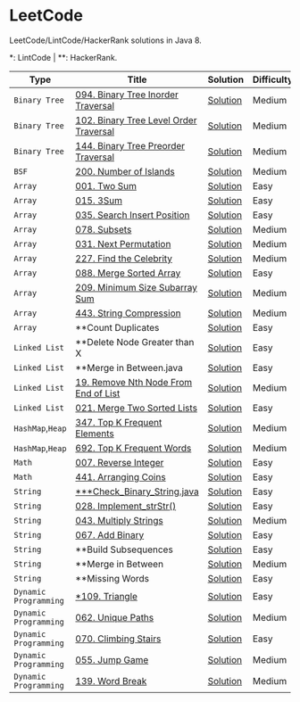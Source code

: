 LeetCode
========

LeetCode/LintCode/HackerRank solutions in Java 8.

*: LintCode | **: HackerRank.

|Type|Title|Solution|Difficulty|Tag|
|----|-----|--------|----------|---|
|`Binary Tree`|[094. Binary Tree Inorder Traversal](https://leetcode.com/problems/binary-tree-inorder-traversal/)|[Solution](./094_Binary_Tree_Inorder_Traversal.java)|Medium|`Traverse`,`Divide&Conquer`,`Stack`|
|`Binary Tree`|[102. Binary Tree Level Order Traversal](https://leetcode.com/problems/binary-tree-level-order-traversal/)|[Solution](./102_Binary_Tree_Level_Order_Traversal.java)|Medium|`Queue`|
|`Binary Tree`|[144. Binary Tree Preorder Traversal](https://leetcode.com/problems/binary-tree-preorder-traversal/)|[Solution](./144_Binary_Tree_Preorder_Traversal.java)|Medium|`Traverse`,`Divide&Conquer`,`Stack`|
|`BSF`|[200. Number of Islands](https://leetcode.com/problems/number-of-islands/)|[Solution](./200_Number_of_Islands.java)|Medium|`BSF`|
|`Array`|[001. Two Sum](https://leetcode.com/problems/two-sum/)|[Solution](./001_Two_Sum.java)|Easy|`HashMap`|
|`Array`|[015. 3Sum](https://leetcode.com/problems/3sum/)|[Solution](./015_3Sum.java)|Easy|`Sort`,`Two Pointers`|
|`Array`|[035. Search Insert Position](https://leetcode.com/problems/search-insert-position/)|[Solution](./035_Search_Insert_Position.java)|Easy|`Binary Search`|
|`Array`|[078. Subsets](https://leetcode.com/problems/subsets/)|[Solution](./078_Subsets.java)|Medium|`Backtracking`|
|`Array`|[031. Next Permutation](https://leetcode.com/problems/next-permutation/)|[Solution](./031_Next_Permutation.java)|Medium|`Two Pass`|
|`Array`|[227. Find the Celebrity](https://leetcode.com/problems/find-the-celebrity/)|[Solution](./227_Find_the_Celebrity.java)|Medium|`Two Pass`|
|`Array`|[088. Merge Sorted Array](https://leetcode.com/problems/merge-sorted-array/)|[Solution](./088_Merge_Sorted_Array.java)|Easy|`Two Pointers`|
|`Array`|[209. Minimum Size Subarray Sum](https://leetcode.com/problems/minimum-size-subarray-sum/)|[Solution](./209_Minimum_Size_Subarray_Sum.java)|Medium|`Two Pointers`|
|`Array`|[443. String Compression](https://leetcode.com/problems/string-compression/)|[Solution](./443_String_Compression.java)|Medium|`Two Pointers`|
|`Array`|**Count Duplicates|[Solution](./Count_Duplicates.java)|Easy|`HashMap`|
|`Linked List`|**Delete Node Greater than X|[Solution](./**Delete_Node_Greater_than_X.java)|Easy|`Dummy Node`|
|`Linked List`|**Merge in Between.java|[Solution](./**Merge_in_Between.java)|Easy|`Dummy Node`|
|`Linked List`|[19. Remove Nth Node From End of List](https://leetcode.com/problems/remove-nth-node-from-end-of-list/)|[Solution](./019_Remove_Nth_Node_From_End_of_List.java)|Medium|`Dummy Node`,`Two Pointers`|
|`Linked List`|[021. Merge Two Sorted Lists](https://leetcode.com/problems/merge-two-sorted-lists/)|[Solution](./021_Merge_Two_Sorted_Lists.java)|Easy|`Dummy Node`|
|`HashMap`,`Heap`|[347. Top K Frequent Elements](https://leetcode.com/problems/top-k-frequent-elements/)|[Solution](./347_Top_K_Frequent_Elements.java)|Medium|`Sort`,`HashMap`|
|`HashMap`,`Heap`|[692. Top K Frequent Words](https://leetcode.com/problems/top-k-frequent-words/)|[Solution](./692_Top_K_Frequent_Words.java)|Medium|`Sort`,`HashMap`|
|`Math`|[007. Reverse Integer](https://leetcode.com/problems/reverse-integer/)|[Solution](./007_Reverse_Integer.java)|Easy|`Remainder`|
|`Math`|[441. Arranging Coins](https://leetcode.com/problems/arranging-coins/)|[Solution](./441_Arranging_Coins.java)|Easy|`Binary Search`|
|`String`|[***Check_Binary_String.java](https://practice.geeksforgeeks.org/problems/check-binary-string/0)|[Solution](./***Check_Binary_String.java)|Easy|`Two Noolean`|
|`String`|[028. Implement_strStr()](https://leetcode.com/problems/implement-strstr/)|[Solution](./028_Implement_strStr().java)|Easy|`Substring`|
|`String`|[043. Multiply Strings](https://leetcode.com/problems/multiply-strings/)|[Solution](./043_Multiply_Strings.java)|Medium|`Substring`,`bucket`|
|`String`|[067. Add Binary](https://leetcode.com/problems/add-binary/)|[Solution](./067_Add_Binary.java)|Easy|`Substring`|
|`String`|**Build Subsequences|[Solution](./**Build_Subsequences.java)|Easy|`HashSet`,`Substring`|
|`String`|**Merge in Between|[Solution](./**Merge_in_Between.java)|Medium|`HashMap`,`Sort`|
|`String`|**Missing Words|[Solution](./**Missing_Words.java)|Easy|`HashMap`,`Two Pointer`|
|`Dynamic Programming`|[*109. Triangle](http://www.lintcode.com/en/problem/triangle/)|[Solution](./*109_Triangle.java)|Easy|`Memorization Search`|
|`Dynamic Programming`|[062. Unique Paths](https://leetcode.com/problems/unique-paths/)|[Solution](./062_Unique_Paths.java)|Medium|`Matrix DP`|
|`Dynamic Programming`|[070. Climbing Stairs](https://leetcode.com/problems/climbing-stairs/)|[Solution](./070_Climbing_Stairs.java)|Easy|`Sequence DP`|
|`Dynamic Programming`|[055. Jump Game](https://leetcode.com/problems/jump-game/)|[Solution](./055_Jump_Game.java)|Medium|`Sequence DP`|
|`Dynamic Programming`|[139. Word Break](https://leetcode.com/problems/word-break/)|[Solution](./139_Word_Break.java)|Medium|`String DP`|